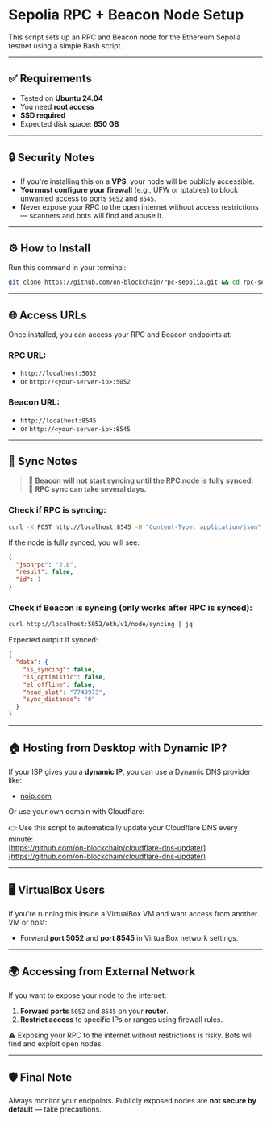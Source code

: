 # Sepolia RPC + Beacon Node Setup

This script sets up an RPC and Beacon node for the Ethereum Sepolia testnet using a simple Bash script.

---

## ✅ Requirements

- Tested on **Ubuntu 24.04**
- You need **root access**
- **SSD required**
- Expected disk space: **650 GB**

---

## 🔒 Security Notes

- If you're installing this on a **VPS**, your node will be publicly accessible.
- **You must configure your firewall** (e.g., UFW or iptables) to block unwanted access to ports `5052` and `8545`.
- Never expose your RPC to the open internet without access restrictions — scanners and bots will find and abuse it.

---

## ⚙️ How to Install

Run this command in your terminal:

```bash
git clone https://github.com/on-blockchain/rpc-sepolia.git && cd rpc-sepolia && chmod +x rpc.sh && bash rpc.sh
```

---

## 🌐 Access URLs

Once installed, you can access your RPC and Beacon endpoints at:

### RPC URL:
- `http://localhost:5052`
- or `http://<your-server-ip>:5052`

### Beacon URL:
- `http://localhost:8545`
- or `http://<your-server-ip>:8545`

---

## 🔄 Sync Notes

> 🔸 **Beacon will not start syncing until the RPC node is fully synced.**  
> 🔸 **RPC sync can take several days.**

### Check if RPC is syncing:
```bash
curl -X POST http://localhost:8545 -H "Content-Type: application/json" -d '{"jsonrpc":"2.0","method":"eth_syncing","params":[],"id":1}'
```

If the node is fully synced, you will see:
```json
{
  "jsonrpc": "2.0",
  "result": false,
  "id": 1
}
```

### Check if Beacon is syncing (only works after RPC is synced):
```bash
curl http://localhost:5052/eth/v1/node/syncing | jq
```

Expected output if synced:
```json
{
  "data": {
    "is_syncing": false,
    "is_optimistic": false,
    "el_offline": false,
    "head_slot": "7749973",
    "sync_distance": "0"
  }
}
```

---

## 🏠 Hosting from Desktop with Dynamic IP?

If your ISP gives you a **dynamic IP**, you can use a Dynamic DNS provider like:

- [noip.com](https://www.noip.com)

Or use your own domain with Cloudflare:

👉 Use this script to automatically update your Cloudflare DNS every minute:  
[https://github.com/on-blockchain/cloudflare-dns-updater](https://github.com/on-blockchain/cloudflare-dns-updater)

---

## 🖥️ VirtualBox Users

If you're running this inside a VirtualBox VM and want access from another VM or host:

- Forward **port 5052** and **port 8545** in VirtualBox network settings.

---

## 🌍 Accessing from External Network

If you want to expose your node to the internet:

1. **Forward ports** `5052` and `8545` on your **router**.
2. **Restrict access** to specific IPs or ranges using firewall rules.

⚠️ Exposing your RPC to the internet without restrictions is risky. Bots will find and exploit open nodes.

---

## 🛡️ Final Note

Always monitor your endpoints. Publicly exposed nodes are **not secure by default** — take precautions.
